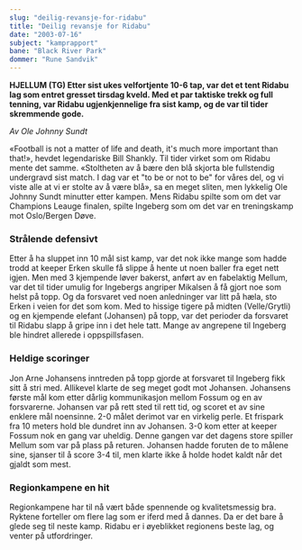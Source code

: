 ```yaml
---
slug: "deilig-revansje-for-ridabu"
title: "Deilig revansje for Ridabu"
date: "2003-07-16"
subject: "kamprapport"
bane: "Black River Park"
dommer: "Rune Sandvik"
---
```


**HJELLUM (TG) Etter sist ukes velfortjente 10-6 tap, var det et tent Ridabu lag som entret gresset tirsdag kveld. Med et par taktiske trekk og full tenning, var Ridabu ugjenkjennelige fra sist kamp, og de var til tider skremmende gode.** 

*Av Ole Johnny Sundt*

«Football is not a matter of life and death, it's much more important than that!», hevdet legendariske Bill Shankly. Til tider virket som om Ridabu mente det samme. «Stoltheten av å bære den blå skjorta ble fullstendig undergravd sist match. I dag var et "to be or not to be" for våres del, og vi viste alle at vi er stolte av å være blå», sa en meget sliten, men lykkelig Ole Johnny Sundt minutter etter kampen. Mens Ridabu spilte som om det var Champions Leauge finalen, spilte Ingeberg som om det var en treningskamp mot Oslo/Bergen Døve.

### Strålende defensivt
Etter å ha sluppet inn 10 mål sist kamp, var det nok ikke mange som hadde trodd at keeper Erken skulle få slippe å hente ut noen baller fra eget nett igjen. Men med 3 kjempende løver bakerst, anført av en fabelaktig Mellum, var det til tider umulig for Ingebergs angriper Mikalsen å få gjort noe som helst på topp. Og da forsvaret ved noen anledninger var litt på hæla, sto Erken i veien for det som kom. Med to hissige tigere på midten (Velle/Grytli) og en kjempende elefant (Johansen) på topp, var det perioder da forsvaret til Ridabu slapp å gripe inn i det hele tatt. Mange av angrepene til Ingeberg ble hindret allerede i oppspillsfasen.

### Heldige scoringer
Jon Arne Johansens inntreden på topp gjorde at forsvaret til Ingeberg fikk sitt å stri med. Allikevel klarte de seg meget godt mot Johansen. Johansens første mål kom etter dårlig kommunikasjon mellom Fossum og en av forsvarerne. Johansen var på rett sted til rett tid, og scoret et av sine enklere mål noensinne. 2-0 målet derimot var en virkelig perle. Et frispark fra 10 meters hold ble dundret inn av Johansen. 3-0 kom etter at keeper Fossum nok en gang var uheldig. Denne gangen var det dagens store spiller Mellum som var på plass på returen. Johansen hadde foruten de to målene sine, sjanser til å score 3-4 til, men klarte ikke å holde hodet kaldt når det gjaldt som mest.

### Regionkampene en hit
Regionkampene har til nå vært både spennende og kvalitetsmessig bra. Ryktene forteller om flere lag som er iferd med å dannes. Da er det bare å glede seg til neste kamp. Ridabu er i øyeblikket regionens beste lag, og venter på utfordringer.